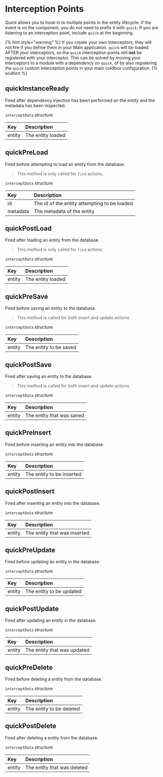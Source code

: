 # Interception Points

Quick allows you to hook in to multiple points in the entity lifecycle. If the event is on the component, you do not need to prefix it with `quick`. If you are listening to an interception point, include `quick` at the beginning.

{% hint style="warning" %}
If you create your own Interceptors, they will not fire if you define them in your Main application. `quick` will be loaded AFTER your interceptors, so the `quick` interception points will **not** be registered with your interceptor. This can be solved by moving your interceptors to a module with a dependency on `quick`, of by also registering the `quick` custom interception points in your main coldbox configuration.
{% endhint %}

## quickInstanceReady

Fired after dependency injection has been performed on the entity
and the metadata has been inspected.

`interceptData` structure

| Key    | Description       |
| :----- | :---------------- |
| entity | The entity loaded |

## quickPreLoad

Fired before attempting to load an entity from the database.

> This method is only called for `find` actions.

`interceptData` structure

| Key | Description |
| :--- | :--- |
| id | The id of the entity attempting to be loaded |
| metadata | The metadata of the entity |

## quickPostLoad

Fired after loading an entity from the database.

> This method is only called for `find` actions.

`interceptData` structure

| Key | Description |
| :--- | :--- |
| entity | The entity loaded |

## quickPreSave

Fired before saving an entity to the database.

> This method is called for both insert and update actions.

`interceptData` structure

| Key | Description |
| :--- | :--- |
| entity | The entity to be saved |

## quickPostSave

Fired after saving an entity to the database.

> This method is called for both insert and update actions.

`interceptData` structure

| Key | Description |
| :--- | :--- |
| entity | The entity that was saved |

## quickPreInsert

Fired before inserting an entity into the database.

`interceptData` structure

| Key | Description |
| :--- | :--- |
| entity | The entity to be inserted |

## quickPostInsert

Fired after inserting an entity into the database.

`interceptData` structure

| Key | Description |
| :--- | :--- |
| entity | The entity that was inserted |

## quickPreUpdate

Fired before updating an entity in the database.

`interceptData` structure

| Key | Description |
| :--- | :--- |
| entity | The entity to be updated |

## quickPostUpdate

Fired after updating an entity in the database.

`interceptData` structure

| Key | Description |
| :--- | :--- |
| entity | The entity that was updated |

## quickPreDelete

Fired before deleting a entity from the database.

`interceptData` structure

| Key | Description |
| :--- | :--- |
| entity | The entity to be deleted |

## quickPostDelete

Fired after deleting a entity from the database.

`interceptData` structure

| Key | Description |
| :--- | :--- |
| entity | The entity that was deleted |

